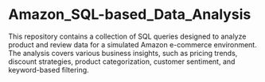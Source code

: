 # Amazon_SQL-based_Data_Analysis
This repository contains a collection of SQL queries designed to analyze product and review data for a simulated Amazon e-commerce environment. The analysis covers various business insights, such as pricing trends, discount strategies, product categorization, customer sentiment, and keyword-based filtering.
